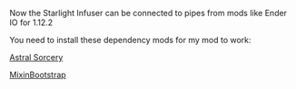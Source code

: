 Now the Starlight Infuser can be connected to pipes from mods like Ender IO for 1.12.2

You need to install these dependency mods for my mod to work:

[Astral Sorcery](https://www.curseforge.com/minecraft/mc-mods/astral-sorcery "Astral Sorcery")

[MixinBootstrap](https://www.curseforge.com/minecraft/mc-mods/mixinbootstrap "MixinBootstrap")
